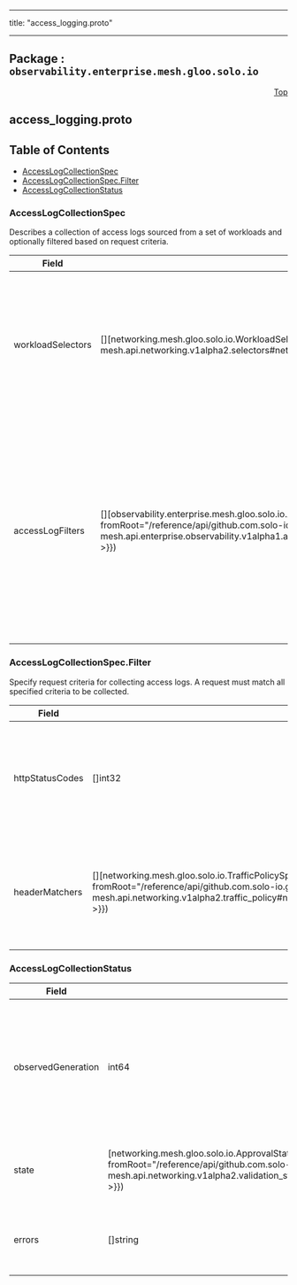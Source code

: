 
---

title: "access_logging.proto"

---

## Package : `observability.enterprise.mesh.gloo.solo.io`



<a name="top"></a>

<a name="API Reference for access_logging.proto"></a>
<p align="right"><a href="#top">Top</a></p>

## access_logging.proto


## Table of Contents
  - [AccessLogCollectionSpec](#observability.enterprise.mesh.gloo.solo.io.AccessLogCollectionSpec)
  - [AccessLogCollectionSpec.Filter](#observability.enterprise.mesh.gloo.solo.io.AccessLogCollectionSpec.Filter)
  - [AccessLogCollectionStatus](#observability.enterprise.mesh.gloo.solo.io.AccessLogCollectionStatus)







<a name="observability.enterprise.mesh.gloo.solo.io.AccessLogCollectionSpec"></a>

### AccessLogCollectionSpec
Describes a collection of access logs sourced from a set of workloads and optionally filtered based on request criteria.


| Field | Type | Label | Description |
| ----- | ---- | ----- | ----------- |
| workloadSelectors | [][networking.mesh.gloo.solo.io.WorkloadSelector]({{< versioned_link_path fromRoot="/reference/api/github.com.solo-io.gloo-mesh.api.networking.v1alpha2.selectors#networking.mesh.gloo.solo.io.WorkloadSelector" >}}) | repeated | Select the workloads to be configured to emit access logs. Leave empty to apply to all workloads managed by Gloo Mesh. |
  | accessLogFilters | [][observability.enterprise.mesh.gloo.solo.io.AccessLogCollectionSpec.Filter]({{< versioned_link_path fromRoot="/reference/api/github.com.solo-io.gloo-mesh.api.enterprise.observability.v1alpha1.access_logging#observability.enterprise.mesh.gloo.solo.io.AccessLogCollectionSpec.Filter" >}}) | repeated | Configure request criteria for determining which access logs will be collected. The list is disjunctive, a request will be collected if it matches any filter. Leave empty to emit all access logs. |
  





<a name="observability.enterprise.mesh.gloo.solo.io.AccessLogCollectionSpec.Filter"></a>

### AccessLogCollectionSpec.Filter
Specify request criteria for collecting access logs. A request must match all specified criteria to be collected.


| Field | Type | Label | Description |
| ----- | ---- | ----- | ----------- |
| httpStatusCodes | []int32 | repeated | Matches a request if it contains any of the specified status codes. Omit to match any status code. |
  | headerMatchers | [][networking.mesh.gloo.solo.io.TrafficPolicySpec.HeaderMatcher]({{< versioned_link_path fromRoot="/reference/api/github.com.solo-io.gloo-mesh.api.networking.v1alpha2.traffic_policy#networking.mesh.gloo.solo.io.TrafficPolicySpec.HeaderMatcher" >}}) | repeated | Matches a request if it matches any of the header matchers below. Omit to match any header(s). |
  





<a name="observability.enterprise.mesh.gloo.solo.io.AccessLogCollectionStatus"></a>

### AccessLogCollectionStatus



| Field | Type | Label | Description |
| ----- | ---- | ----- | ----------- |
| observedGeneration | int64 |  | The most recent generation observed in the the AccessLogCollection metadata. If the observedGeneration does not match generation, the controller has not processed the most recent version of this resource. |
  | state | [networking.mesh.gloo.solo.io.ApprovalState]({{< versioned_link_path fromRoot="/reference/api/github.com.solo-io.gloo-mesh.api.networking.v1alpha2.validation_state#networking.mesh.gloo.solo.io.ApprovalState" >}}) |  | The state of the overall resource, will only show accepted if it has been successfully applied to all target meshes. |
  | errors | []string | repeated | Any errors encountered during processing. Also reported to any Workloads that this object applies to. |
  




 <!-- end messages -->

 <!-- end enums -->

 <!-- end HasExtensions -->

 <!-- end services -->

